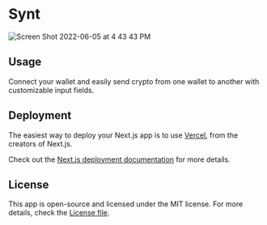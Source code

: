 # Synt

![Screen Shot 2022-06-05 at 4 43 43 PM](https://user-images.githubusercontent.com/95723185/172071263-1be2ea6a-7719-4d35-bf4f-1ecea4780987.png)

## Usage
Connect your wallet and easily send crypto from one wallet to another with customizable input fields.

## Deployment

The easiest way to deploy your Next.js app is to use [Vercel](https://vercel.com/new?utm_medium=default-template&filter=next.js), from the creators of Next.js.

Check out the [Next.js deployment documentation](https://nextjs.org/docs/deployment) for more details.

## License

This app is open-source and licensed under the MIT license. For more details, check the [License file](LICENSE).
